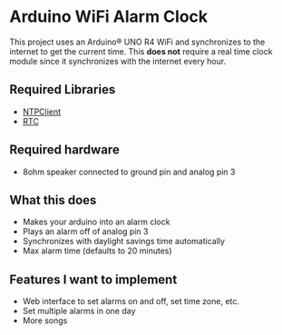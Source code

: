 # Arduino WiFi Alarm Clock

This project uses an Arduino&reg; UNO R4 WiFi and synchronizes to the internet to get the current time. This **does not** require a real time clock module since it synchronizes with the internet every hour.

## Required Libraries

- [NTPClient](https://github.com/arduino-libraries/NTPClient)
- [RTC](https://github.com/cvmanjoo/RTC)

## Required hardware

- 8ohm speaker connected to ground pin and analog pin 3

## What this does

- Makes your arduino into an alarm clock
- Plays an alarm off of analog pin 3
- Synchronizes with daylight savings time automatically
- Max alarm time (defaults to 20 minutes)

## Features I want to implement

- Web interface to set alarms on and off, set time zone, etc.
- Set multiple alarms in one day
- More songs